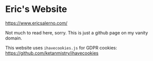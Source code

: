 # Eric's Website

https://www.ericsalerno.com/

Not much to read here, sorry. This is just a github page on my vanity domain.

This website uses `ihavecookies.js` for GDPR cookies: https://github.com/ketanmistry/ihavecookies
